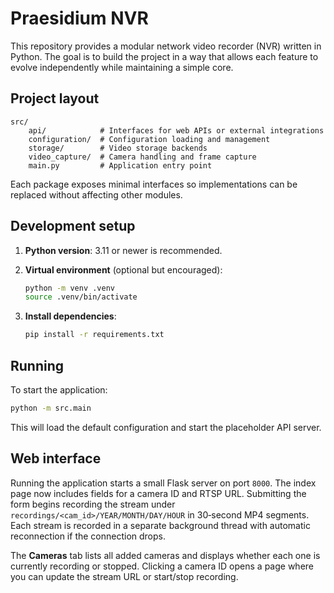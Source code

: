 # Praesidium NVR

This repository provides a modular network video recorder (NVR) written in Python. The goal is to build the project in a way that allows each feature to evolve independently while maintaining a simple core.

## Project layout

```
src/
    api/            # Interfaces for web APIs or external integrations
    configuration/  # Configuration loading and management
    storage/        # Video storage backends
    video_capture/  # Camera handling and frame capture
    main.py         # Application entry point
```

Each package exposes minimal interfaces so implementations can be replaced without affecting other modules.

## Development setup

1. **Python version**: 3.11 or newer is recommended.
2. **Virtual environment** (optional but encouraged):

   ```bash
   python -m venv .venv
   source .venv/bin/activate
   ```
3. **Install dependencies**:

   ```bash
   pip install -r requirements.txt
   ```

## Running

To start the application:

```bash
python -m src.main
```

This will load the default configuration and start the placeholder API server.

## Web interface

Running the application starts a small Flask server on port `8000`. The index page now includes fields for a camera ID and RTSP URL. Submitting the form begins recording the stream under `recordings/<cam_id>/YEAR/MONTH/DAY/HOUR` in 30‑second MP4 segments. Each stream is recorded in a separate background thread with automatic reconnection if the connection drops.

The **Cameras** tab lists all added cameras and displays whether each one is currently recording or stopped. Clicking a camera ID opens a page where you can update the stream URL or start/stop recording.
